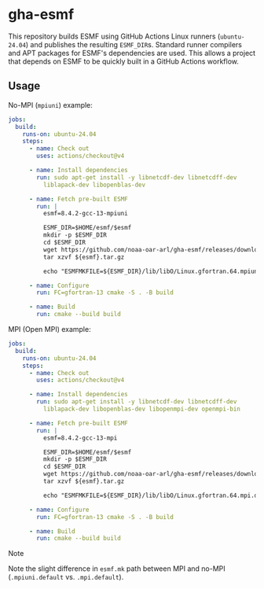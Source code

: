 # gha-esmf

This repository builds ESMF using GitHub Actions Linux runners (`ubuntu-24.04`)
and publishes the resulting `ESMF_DIR`s.
Standard runner compilers and APT packages for ESMF's dependencies are used.
This allows a project that depends on ESMF to be quickly built in a GitHub Actions workflow.

## Usage

No-MPI (`mpiuni`) example:

```yaml
jobs:
  build:
    runs-on: ubuntu-24.04
    steps:
      - name: Check out
        uses: actions/checkout@v4

      - name: Install dependencies
        run: sudo apt-get install -y libnetcdf-dev libnetcdff-dev
          liblapack-dev libopenblas-dev

      - name: Fetch pre-built ESMF
        run: |
          esmf=8.4.2-gcc-13-mpiuni

          ESMF_DIR=$HOME/esmf/$esmf
          mkdir -p $ESMF_DIR
          cd $ESMF_DIR
          wget https://github.com/noaa-oar-arl/gha-esmf/releases/download/v0.0.9/${esmf}.tar.gz
          tar xzvf ${esmf}.tar.gz

          echo "ESMFMKFILE=${ESMF_DIR}/lib/libO/Linux.gfortran.64.mpiuni.default/esmf.mk" >> "$GITHUB_ENV"

      - name: Configure
        run: FC=gfortran-13 cmake -S . -B build

      - name: Build
        run: cmake --build build
```

MPI (Open MPI) example:

```yaml
jobs:
  build:
    runs-on: ubuntu-24.04
    steps:
      - name: Check out
        uses: actions/checkout@v4

      - name: Install dependencies
        run: sudo apt-get install -y libnetcdf-dev libnetcdff-dev
          liblapack-dev libopenblas-dev libopenmpi-dev openmpi-bin

      - name: Fetch pre-built ESMF
        run: |
          esmf=8.4.2-gcc-13-mpi

          ESMF_DIR=$HOME/esmf/$esmf
          mkdir -p $ESMF_DIR
          cd $ESMF_DIR
          wget https://github.com/noaa-oar-arl/gha-esmf/releases/download/v0.0.9/${esmf}.tar.gz
          tar xzvf ${esmf}.tar.gz

          echo "ESMFMKFILE=${ESMF_DIR}/lib/libO/Linux.gfortran.64.mpi.default/esmf.mk" >> "$GITHUB_ENV"

      - name: Configure
        run: FC=gfortran-13 cmake -S . -B build

      - name: Build
        run: cmake --build build
```

> [!NOTE]
>
> Note the slight difference in `esmf.mk` path between MPI and no-MPI
> (`.mpiuni.default` vs. `.mpi.default`).
